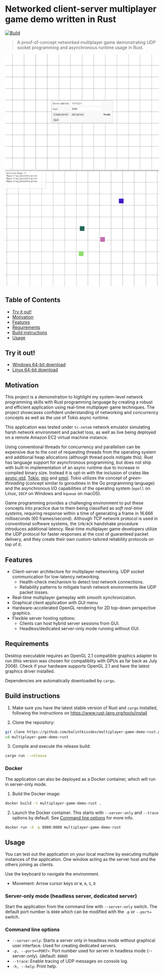 # Networked client-server multiplayer game demo written in Rust

[![Build](https://github.com/balintkissdev/multiplayer-game-demo-rust/actions/workflows/ci.yml/badge.svg)](https://github.com/balintkissdev/multiplayer-game-demo-rust/actions/workflows/ci.yml)

> A proof-of-concept networked multiplayer game demonstrating UDP socket programming and asynchronous runtime usage in Rust.

![Menu](doc/img/menu.png)
![Demo](doc/img/demo.png)

## Table of Contents

- [Try it out!](#try-it-out)
- [Motivation](#motivation)
- [Features](#features)
- [Requirements](#requirements)
- [Build instructions](#build-instructions)
- [Usage](#usage)

## Try it out!

- [Windows 64-bit download](https://github.com/balintkissdev/multiplayer-game-demo-rust/releases/download/0.1.1/multiplayer-game-demo-rust-0.1.1-win64.zip)
- [Linux 64-bit download](https://github.com/balintkissdev/multiplayer-game-demo-rust/releases/download/0.1.1/multiplayer-game-demo-rust-0.1.1-linux-x86_64.tar.gz)

## Motivation

This project is a demonstration to highlight my system-level network
programming skills with Rust programming language by creating a robust and
efficient application using real-time multiplayer game techniques. The project
showcases confident understanding of networking and concurrency concepts as
well as the use of Tokio async runtime.

This application was tested under `tc-netem` network emulator simulating
harsh network environment and packet loss, as well as live being deployed on a
remote Amazon EC2 virtual machine instance.

Using conventional threads for concurrency and parallelism can be expensive due
to the cost of requesting threads from the operating system and additional heap
allocations (although thread pools mitigate this). Rust has language support
for asynchronous programming, but does not ship with built-in implementation of
an async runtime due to increase in compiled binary size. Instead it is opt-in
with the inclusion of crates like [async-std](https://async.rs/),
[Tokio](https://tokio.rs/), [mio](https://github.com/tokio-rs/mio) and
[smol](https://github.com/smol-rs/smol). Tokio utilizes the concept of
*green-threading* (concept similar to goroutines in the Go programming
language) and the asynchronous I/O capabilities of the operating system
(`epoll` on Linux, `IOCP` on Windows and `kqueue` on macOS).

Game programming provides a challenging environment to put these concepts into
practice due to them being classified as *soft real-time systems*, requiring
response within a time of generating a frame in 16.666 milliseconds (60
frames/second). Although TCP network protocol is used in conventional software
systems, the `SYN/ACK` handshake procedure introduces additional latency.
Real-time multiplayer game developers utilize the UDP protocol for faster
responses at the cost of guaranteed packet delivery, and they create their own
custom-tailored reliability protocols on top of it.

## Features

- Client-server architecture for multiplayer networking. UDP socket
  communication for low-latency networking.
  - Health-check mechanism to detect lost network connections.
  - Reliability patterns to mitigate harsh network environments like UDP packet losses.
- Real-time multiplayer gameplay with smooth synchronization.
- Graphical client application with GUI menu
- Hardware-accelerated OpenGL rendering for 2D top-down perspective graphics.
- Flexible server hosting options:
  - Clients can host hybrid server sessions from GUI.
  - Headless/dedicated server-only mode running without GUI.

## Requirements

Desktop executable requires an OpenGL 2.1 compatible graphics adapter to run
(this version was chosen for compatiblity with GPUs as far back as July 2006).
Check if your hardware supports OpenGL 2.1 and have the latest graphics driver
installed.

Dependencies are automatically downloaded by `cargo`.

## Build instructions

1. Make sure you have the latest stable version of Rust and `cargo` installed, following the instructions on
https://www.rust-lang.org/tools/install

2. Clone the repository:

  ```sh
  git clone https://github.com/balintkissdev/multiplayer-game-demo-rust.git
  cd multiplayer-game-demo-rust
  ```

3. Compile and execute the release build:

  ```sh
  cargo run --release
  ```

### Docker

The application can also be deployed as a Docker container, which will run in server-only mode.

1. Build the Docker image:

```sh
docker build -t multiplayer-game-demo-rust .
```

2. Launch the Docker container. This starts with `--server-only` and `--trace` options by
default. See [Command line options](#command-line-options) for more info.

```sh
docker run -d -p 8080:8080 multiplayer-game-demo-rust
```

## Usage

You can test out the application on your local machine by executing multiple
instances of the application. One window acting as the server host and the
others joining as clients.

Use the keyboard to navigate the environment.

- Movement: Arrow cursor keys or `W`, `A`, `S`, `D`

### Server-only mode (headless server, dedicated server)

Start the application from the command line with `--server-only` switch. The
default port number is `8080` which can be modified with the `-p` or `--port=`
switch.

### Command line options

- `--server-only`: Starts a server only in headless mode without graphical user interface. Used for creating dedicated servers.
- `-p, --port=<PORT>`: Port number used for server in headless mode (--server-only). (default: `8080`)
- `--trace`: Enable tracing of UDP messages on console log.
- `-h, --help`: Print help.

